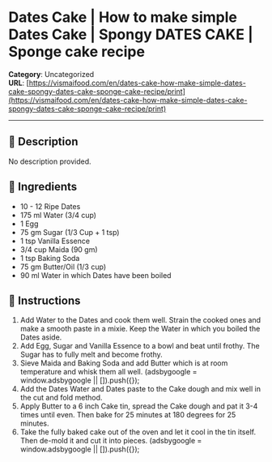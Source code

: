 # Dates Cake | How to make simple Dates Cake | Spongy DATES CAKE | Sponge cake recipe

**Category**: Uncategorized  
**URL**: [https://vismaifood.com/en/dates-cake-how-make-simple-dates-cake-spongy-dates-cake-sponge-cake-recipe/print](https://vismaifood.com/en/dates-cake-how-make-simple-dates-cake-spongy-dates-cake-sponge-cake-recipe/print)  


---

## 📝 Description
No description provided.



## 🧂 Ingredients
- 10 - 12 Ripe Dates
- 175 ml Water (3/4 cup)
- 1 Egg
- 75 gm Sugar (1/3 Cup + 1 tsp)
- 1 tsp Vanilla Essence
- 3/4 cup Maida (90 gm)
- 1 tsp Baking Soda
- 75 gm Butter/Oil (1/3 cup)
- 90 ml Water in which Dates have been boiled

## 🍳 Instructions
1. Add Water to the Dates and cook them well. Strain the cooked ones and make a smooth paste in a mixie. Keep the Water in which you boiled the Dates aside.
2. Add Egg, Sugar and Vanilla Essence to a bowl and beat until frothy. The Sugar has to fully melt and become frothy.
3. Sieve Maida and Baking Soda and add Butter which is at room temperature and whisk them all well. (adsbygoogle = window.adsbygoogle || []).push({});
4. Add the Dates Water and Dates paste to the Cake dough and mix well in the cut and fold method.
5. Apply Butter to a 6 inch Cake tin, spread the Cake dough and pat it 3-4 times until even. Then bake for 25 minutes at 180 degrees for 25 minutes.
6. Take the fully baked cake out of the oven and let it cool in the tin itself. Then de-mold it and cut it into pieces. (adsbygoogle = window.adsbygoogle || []).push({});


